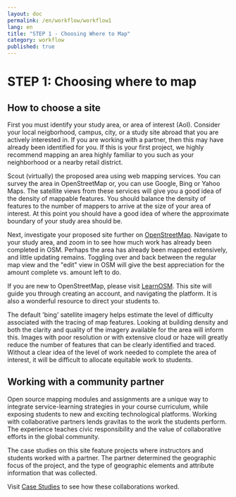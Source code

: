 ```yaml
---
layout: doc
permalink: /en/workflow/workflow1
lang: en
title: "STEP 1 - Choosing Where to Map"
category: workflow
published: true
---
```


# STEP 1: Choosing where to map

## How to choose a site

First you must identify your study area, or area of interest (AoI). Consider your local neigborhood, campus, city, or a study site abroad that you are actively interested in. If you are working with a partner, then this may have already been identified for you. If this is your first project, we highly recommend mapping an area highly familiar to you such as your neighborhood or a nearby retail district.  

Scout (virtually) the proposed area using web mapping services. You can survey the area in OpenStreetMap or, you can use Google, Bing or Yahoo Maps. The satellite views from these services will give you a good idea of the density of mappable features. You should balance the density of features to the number of mappers to arrive at the size of your area of interest. At this point you should have a good idea of where the approximate boundary of your study area should be.

Next, investigate your proposed site further on [OpenStreetMap](http://openstreetmap.org/). Navigate to your study area, and zoom in to see how much work has already been completed in OSM. Perhaps the area has already been mapped extensively, and little updating remains. Toggling over and back between the regular map view and the "edit" view in OSM will give the best appreciation for the amount complete vs. amount left to do. 

If you are new to OpenStreetMap, please visit [LearnOSM](http://learnosm.org/en/beginner/start-osm/). This site will guide you through creating an account, and navigating the platform. It is also a wonderful resource to direct your students to. 

The default 'bing' satellite imagery helps estimate the level of difficulty associated with the tracing of map features.  Looking at building density and both the clarity and quality of the imagery available for the area will inform this.  Images with poor resolution or with extensive cloud or haze will greatly reduce the number of features that can be clearly identified and traced.  Without a clear idea of the level of work needed to complete the area of interest, it will be difficult to allocate equitable work to students.



## Working with a community partner

Open source mapping modules and assignments are a unique way to integrate service-learning strategies in your course curriculum, while exposing students to new and exciting technological platforms. 
Working with collaborative partners lends gravitas to the work the students perform. The experience teaches civic responsibility and the value of collaborative efforts in the global community.

The case studies on this site feature projects where instructors and students worked with a partner. The partner determined the geographic focus of the project, and the type of geographic elements and attribute information that was collected. 

Visit [Case Studies](http://teachosm.org/en/cases/) to see how these collaborations worked.
